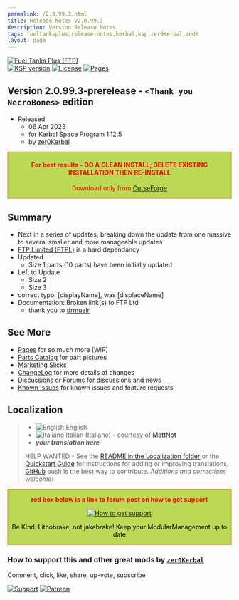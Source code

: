 ```yaml
---
permalink: /2.0.99.3.html
title: Release Notes v2.0.99.3
description: Version Release Notes
tags: fueltanksplus,release-notes,kerbal,ksp,zer0Kerbal,zedK
layout: page
---
```

<!-- ReleaseLayout.md v2.0.99.3
Fuel Tanks Plus (FTP)
created: 23 Jan 2015
updated: 31 Mar 2023

TEMPLATE: ReleaseLayout.md v1.3.5.0
created: 11 Aug 2018
updated: 17 Mar 2023 -->

[![Fuel Tanks Plus (FTP)][SHD:mod]][CURSFG:url]  
[![KSP version][KSP:shd]][KSP:url] [![License][LIC:shd]][LIC:url] [![Pages][SHD:pgs]][pages]

## Version 2.0.99.3-prerelease - `<Thank you NecroBones>` edition

* Released
  * 06 Apr 2023
  * for Kerbal Space Program 1.12.5
  * by [zer0Kerbal](https://github.com/zer0Kerbal)

<div style="border:0.5px solid Tomato; background-color: #bada55; color: #FF0000; text-align:center"><h4>
<b>For best results - DO A CLEAN INSTALL; DELETE EXISTING INSTALLATION THEN RE-INSTALL</b></h4><p>Download only from <a href="https://www.curseforge.com/kerbal/ksp-mods/FuelTanksPlus/files">CurseForge</a></p></div>

## Summary

* Next in a series of updates, breaking down the update from one massive to several smaller and more manageable updates
* [FTP Limited (FTPL)][FTPL] is a hard dependancy
* Updated
  * Size 1 parts (10 parts) have been initially updated
* Left to Update
  * Size 2
  * Size 3
* correct typo: [displayName], was [displaceName]
* Documentation: Broken link(s) to FTP Ltd
  * thank you to [drmuelr](https://github.com/drmuelr)

## See More

* [Pages][pages] for so much more (WIP)
* [Parts Catalog][parts] for part pictures
* [Marketing Slicks][markt]
* [ChangeLog][chlog] for more details of changes
* [Discussions][discu] or [Forums][forum] for discussions and news
* [Known Issues][issue] for known issues and feature requests

## Localization

>* ![English][EN] English
>* ![Italiano][IT] Italian (Italiano) - courtesy of [MattNot](https://github.com/MattNot)
>* ***your translation here***
>
> HELP WANTED - See the [README in the Localization folder][lreadme] or the [Quickstart Guide][qstart] for instructions for adding or improving translations. [GitHub][GitHub:url] push is the best way to contribute. *Additions and corrections welcome!*

<div style="border:0.5px solid Tomato; background-color: #BADA55; color: #FF0000; text-align:center">
  <p><b>red box below is a link to forum post on how to get support</b></p>
  <a href="https://forum.kerbalspaceprogram.com/index.php?/topic/83212-*">
    <p><img src="https://i.postimg.cc/vHP6zmrw/image.png" alt="How to get support"></p></a>
  <p style="color: #000000;">Be Kind: Lithobrake, not jakebrake! Keep your ModularManagement up to date</p>
</div>

### How to support this and other great mods by [`zer0Kerbal`][zer0Kerbal]  

Comment, click, like, share, up-vote, subscribe

[![Support][PAYPAL:img]][PAYPAL:url] [![Patreon][PATREON:img]][PATREON:url]

<!-- links -->
[chlog]: https://raw.githubusercontent.com/zer0Kerbal/FuelTanksPlus/master/changelog.md "Changelog"
[discu]: https://github.com/zer0Kerbal/FuelTanksPlus/discussions/ "Discussions"
[forum]: https://forum.kerbalspaceprogram.com/index.php?/topic/207702-*/ "Fuel Tanks Plus (FTP) forum thread"
[issue]: https://github.com/zer0Kerbal/FuelTanksPlus/issues/ "Issue Tracker"
[markt]: https://zer0kerbal.github.io/FuelTanksPlus/Marketing "Marketing Slicks"
[pages]: https://zer0kerbal.github.io/FuelTanksPlus/ "GitHub Pages"
[parts]: https://zer0kerbal.github.io/FuelTanksPlus/PartsCatalog "Parts Catalog"

<!-- shields -->
[SHD:mod]: https://img.shields.io/badge/Fuel%20Tanks%20Plus%20(FTP)%20-v2.0.99.3--prerelease-BADA55.svg?style=plastic&labelColor=darkgreen/ "2.0.99.3-prerelease"
[SHD:pgs]: https://img.shields.io/badge/GitHub-Pages-white?style=plastic&labelColor=9cf&logoColor=181717&logo=github/ "GitHub IO"

[GITHUB:url]: https://github.com/zer0Kerbal/FuelTanksPlus/ "GitHub"
[CURSFG:url]: https://www.curseforge.com/kerbal/ksp-mods/FuelTanksPlus "Curseforge"

[FTPL]: https://www.curseforge.com/kerbal/ksp-mods/FTPLtd "FTP Limited (FTPL)"

[KSP:url]: http://kerbalspaceprogram.com/ "Kerbal Space Program"
[KSP:shd]: https://img.shields.io/badge/KSP-1.12.5-blue.svg?style=plasticlabelColor=black/ "Kerbal Space Program"

<!--- license -->
[LIC:url]: https://creativecommons.org/licenses/by-nc-sa/4.0/ "CC BY-NC-SA 4.0"
[LIC:shd]: https://img.shields.io/badge/License-CC%20BY--NC--SA%204.0-ef9421?labelColor=black&style=plastic&logoColor=ef9421&logo=creativecommons "CC BY-NC-SA 4.0"

[PAYPAL:img]: https://img.shields.io/badge/Buy%20me%20some%20-LFO-BADA55?style=for-the-badge&logo=paypal&labelColor=FFDD00 "PayPal"
[PAYPAL:url]: https://www.paypal.com/donate?hosted_button_id=DC22YHMEJREKL "PayPal"
[PATREON:img]: https://img.shields.io/badge/Patreon%20-Patreonize-FF424D?style=for-the-badge&logo=patreon "Patreon"
[PATREON:url]: https://www.patreon.com/zer0Kerbal/membership "Patreon"
[lreadme]: https://github.com/zer0Kerbal/zer0Kerbal/blob/master/Localization/readme.md "Localization Readme"
[qstart]: https://github.com/zer0Kerbal/zer0Kerbal/blob/master/Localization/quickstart.md "Quickstart"
[EN]: https://raw.githubusercontent.com/zer0Kerbal/zer0Kerbal/master/img/EN.png "English"
[IT]: https://raw.githubusercontent.com/zer0Kerbal/zer0Kerbal/zed'K/img/IT.png "Italiano"

[zer0Kerbal]: https://forum.kerbalspaceprogram.com/index.php?/profile/190933-*/ "zer0Kerbal"

<!-- THIS FILE: CC BY-ND 4.0 by zer0Kerbal -->